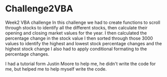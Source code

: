# Challenge2VBA
Week2 VBA challenge
In this challenge we had to create functions to scroll through stocks to identify all the different stocks, then calculate 
their opening and closing market values for the year. 
I then calculated the percentage change in the stock value
I then sorted through those 3000 values to identify the highest and lowest stock percentage changes and the highest stock change
I also had to apply conditional formating to the percentage changes. 


I had a tutorial form Justin Moore to help me, he didn't write the code for me, but helped me to help myself write the code.